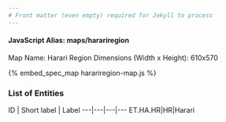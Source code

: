 ```yaml
---
# Front matter (even empty) required for Jekyll to process
---
```


#### JavaScript Alias: maps/harariregion

Map Name: Harari Region
Dimensions (Width x Height): 610x570



{% embed_spec_map harariregion-map.js %}

### List of Entities

ID | Short label | Label
---|---|---|---
ET.HA.HR|HR|Harari